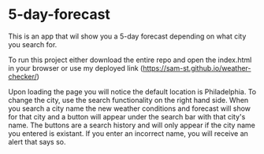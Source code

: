 # 5-day-forecast

This is an app that wil show you a 5-day forecast depending on what city you search for.

To run this project either download the entire repo and open the index.html in your browser or use my deployed link (https://sam-st.github.io/weather-checker/)

Upon loading the page you will notice the default location is Philadelphia. To change the city, use the search functionality on the right hand side.
When you search a city name the new weather conditions and forecast will show for that city and a button will appear under the search bar with that city's name.
The buttons are a search history and will only appear if the city name you entered is existant. If you enter an incorrect name, you will receive an alert that says so.
